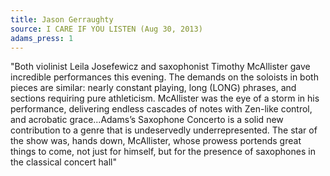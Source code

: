 ```yaml
---
title: Jason Gerraughty
source: I CARE IF YOU LISTEN (Aug 30, 2013)
adams_press: 1
---
```

"Both violinist Leila Josefewicz and saxophonist Timothy McAllister gave incredible performances this evening. The demands on the soloists in both pieces are similar: nearly constant playing, long (LONG) phrases, and sections requiring pure athleticism. McAllister was the eye of a storm in his performance, delivering endless cascades of notes with Zen-like control, and acrobatic grace...Adams&#8217;s Saxophone Concerto is a solid new contribution to a genre that is undeservedly underrepresented. The star of the show was, hands down, McAllister, whose prowess portends great things to come, not just for himself, but for the presence of saxophones in the classical concert hall"